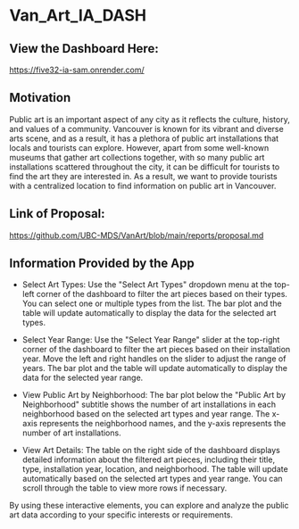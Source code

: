 # Van_Art_IA_DASH

## View the Dashboard Here:

https://five32-ia-sam.onrender.com/

## Motivation

Public art is an important aspect of any city as it reflects the culture, history, and values of a community. Vancouver is known for its vibrant and diverse arts scene, and as a result, it has a plethora of public art installations that locals and tourists can explore. However, apart from some well-known museums that gather art collections together, with so many public art installations scattered throughout the city, it can be difficult for tourists to find the art they are interested in. As a result, we want to provide tourists with a centralized location to find information on public art in Vancouver.


## Link of Proposal:
https://github.com/UBC-MDS/VanArt/blob/main/reports/proposal.md

## Information Provided by the App

- Select Art Types: Use the "Select Art Types" dropdown menu at the top-left corner of the dashboard to filter the art pieces based on their types. You can select one or multiple types from the list. The bar plot and the table will update automatically to display the data for the selected art types.

- Select Year Range: Use the "Select Year Range" slider at the top-right corner of the dashboard to filter the art pieces based on their installation year. Move the left and right handles on the slider to adjust the range of years. The bar plot and the table will update automatically to display the data for the selected year range.

- View Public Art by Neighborhood: The bar plot below the "Public Art by Neighborhood" subtitle shows the number of art installations in each neighborhood based on the selected art types and year range. The x-axis represents the neighborhood names, and the y-axis represents the number of art installations.

- View Art Details: The table on the right side of the dashboard displays detailed information about the filtered art pieces, including their title, type, installation year, location, and neighborhood. The table will update automatically based on the selected art types and year range. You can scroll through the table to view more rows if necessary.

By using these interactive elements, you can explore and analyze the public art data according to your specific interests or requirements.